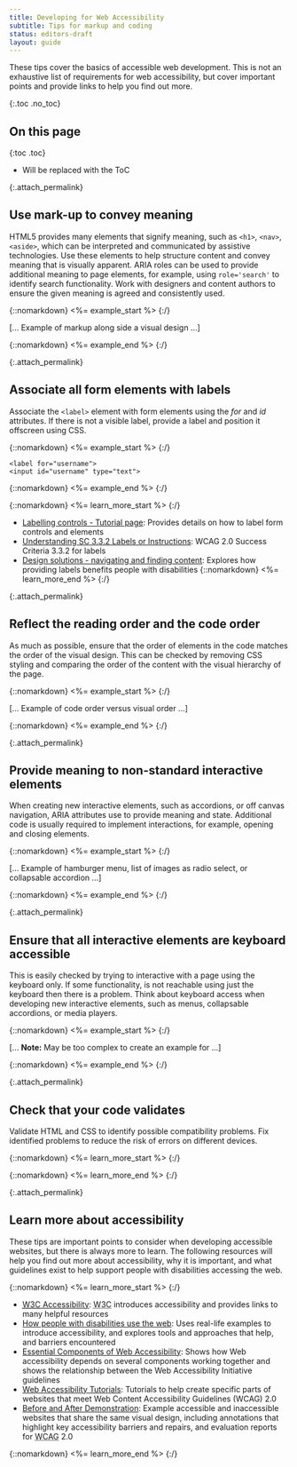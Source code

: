 ```yaml
---
title: Developing for Web Accessibility
subtitle: Tips for markup and coding
status: editors-draft
layout: guide
---
```


These tips cover the basics of accessible web development. This is not an exhaustive list of requirements for web accessibility, but cover important points and provide links to help you find out more.

{:.toc .no_toc}
## On this page

{:toc .toc}
* Will be replaced with the ToC

{:.attach_permalink}
## Use mark-up to convey meaning

HTML5 provides many elements that signify meaning, such as `<h1>`, `<nav>`, `<aside>`, which can be interpreted and communicated by assistive technologies. Use these elements to help structure content and convey meaning that is visually apparent. ARIA roles can be used to provide additional meaning to page elements, for example, using `role='search'` to identify search functionality. Work with designers and content authors to ensure the given meaning is agreed and consistently used.

{::nomarkdown}
<%= example_start %>
{:/}

[... Example of markup along side a visual design ...]

{::nomarkdown}
<%= example_end %>
{:/}


{:.attach_permalink}
## Associate all form elements with labels

Associate the `<label>` element with form elements using the *for* and *id* attributes. If there is not a visible label, provide a label and position it offscreen using CSS. 

{::nomarkdown}
<%= example_start %>
{:/}

    <label for="username">
    <input id="username" type="text">

{::nomarkdown}
<%= example_end %>
{:/}

{::nomarkdown}
<%= learn_more_start %>
{:/}

* [Labelling controls - Tutorial page](/WAI/tutorials/forms/labels/): Provides details on how to label form controls and elements
* [Understanding SC 3.3.2 Labels or Instructions](/TR/UNDERSTANDING-WCAG20/minimize-error-cues.html): WCAG 2.0 Success Criteria 3.3.2 for labels
* [Design solutions - navigating and finding content](/WAI/intro/people-use-web/browsing#navigation): Explores how providing labels benefits people with disabilities
{::nomarkdown}
<%= learn_more_end %>
{:/}

{:.attach_permalink}
## Reflect the reading order and the code order

As much as possible, ensure that the order of elements in the code matches the order of the visual design. This can be checked by removing CSS styling and comparing the order of the content with the visual hierarchy of the page.

{::nomarkdown}
<%= example_start %>
{:/}

[... Example of code order versus visual order ...]

{::nomarkdown}
<%= example_end %>
{:/}

{:.attach_permalink}
## Provide meaning to non-standard interactive elements 

When creating new interactive elements, such as accordions, or off canvas navigation, ARIA attributes use to provide meaning and state. Additional code is usually required to implement interactions, for example, opening and closing elements.

{::nomarkdown}
<%= example_start %>
{:/}

[... Example of hamburger menu, list of images as radio select, or collapsable accordion ...]

{::nomarkdown}
<%= example_end %>
{:/}

{:.attach_permalink}
## Ensure that all interactive elements are keyboard accessible

This is easily checked by trying to interactive with a page using the keyboard only. If some functionality, is not reachable using just the keyboard then there is a problem. Think about keyboard access when developing new interactive elements, such as menus, collapsable accordions, or media players.

{::nomarkdown}
<%= example_start %>
{:/}

[... **Note:** May be too complex to create an example for ...]

{::nomarkdown}
<%= example_end %>
{:/}

{:.attach_permalink}
## Check that your code validates

Validate HTML and CSS to identify possible compatibility problems. Fix identified problems to reduce the risk of errors on different devices.

{::nomarkdown}
<%= learn_more_start %>
{:/}

{::nomarkdown}
<%= learn_more_end %>
{:/}


{:.attach_permalink}
## Learn more about accessibility

These tips are important points to consider when developing accessible websites, but there is always more to learn. The following resources will help you find out more about accessibility, why it is important, and what guidelines exist to help support people with disabilities accessing the web.

{::nomarkdown}
<%= learn_more_start %>
{:/}

* [<abbr title="World Wide Web Consortium">W3C</abbr> Accessibility](/standards/webdesign/accessibility): <abbr title="World Wide Web Consortium">W3C</abbr> introduces accessibility and provides links to many helpful resources
* [How people with disabilities use the web](/WAI/intro/people-use-web): Uses real-life examples to introduce accessibility, and explores tools and approaches that help, and barriers encountered 
* [Essential Components of Web Accessibility](/WAI/intro/components.php):  Shows how Web accessibility depends on several components working together and shows the relationship between the Web Accessibility Initiative guidelines
* [Web Accessibility Tutorials](/WAI/tutorials/): Tutorials to help create specific parts of websites that meet Web Content Accessibility Guidelines (WCAG) 2.0
* [Before and After Demonstration](/WAI/demos/bad/): Example accessible and inaccessible websites that share the same visual design, including annotations that highlight key accessibility barriers and repairs, and evaluation reports for <abbr title="Web Content Accessibility Guidelines">WCAG</abbr> 2.0

{::nomarkdown}
<%= learn_more_end %>
{:/}